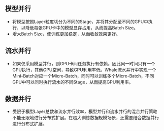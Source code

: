 ## 模型并行
* 将模型按照Layer粒度切分为不同的Stage，并将其分配至不同的GPU中执行，以降低每张GPU卡中的模型显存占用，从而提高Batch Size。
* 增大Batch Size，使训练更加稳定，从而收敛效果更好。

## 流水并行
* 如果仅采用模型并行，则GPU卡间任务执行有依赖，因此同一时间只有一个GPU执行，其他GPU空闲，导致GPU利用率低。Whale流水并行中实现一个Mini-Batch对应一个Micro-Batch，同时可以训练多个Micro-Batch，不同GPU中可以同时执行流水的不同Stage，从而提高GPU利用率。

## 数据并行
* 受限于模型Layer总数和流水并行效率，模型并行和流水并行的混合并行策略不能无限地进行分布式扩展。在超大训练数据规模场景，还需要结合数据并行进行分布式扩展。
